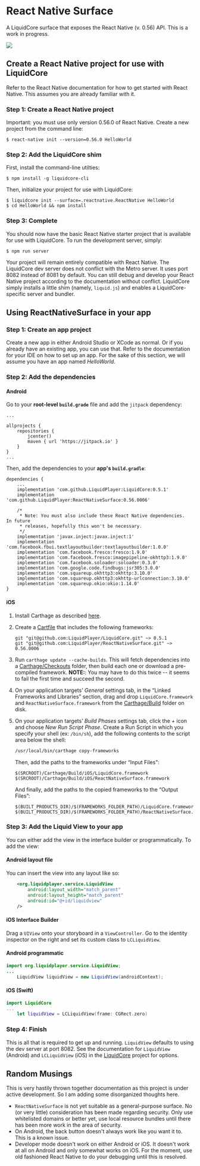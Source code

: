 # React Native Surface

A LiquidCore surface that exposes the React Native (v. 0.56) API.  This is a work in progress.

[![](https://jitpack.io/v/LiquidPlayer/ReactNativeSurface.svg)](https://jitpack.io/#LiquidPlayer/ReactNativeSurface)


## Create a React Native project for use with LiquidCore

Refer to the React Native documentation for how to get started with React Native.  This assumes you are already familiar with it.

### Step 1: Create a React Native project

Important: you must use only version 0.56.0 of React Native.  Create a new project from the command line:

```
$ react-native init --version=0.56.0 HelloWorld
```

### Step 2: Add the LiquidCore shim

First, install the command-line utilties:

```
$ npm install -g liquidcore-cli
```

Then, initialize your project for use with LiquidCore:

```
$ liquidcore init --surface=.reactnative.ReactNative HelloWorld 
$ cd HelloWorld && npm install
```

### Step 3: Complete

You should now have the basic React Native starter project that is available for use with LiquidCore.  To run the development server, simply:

```
$ npm run server
```

Your project will remain entirely compatible with React Native.  The LiquidCore dev server does not conflict with the Metro server.  It uses port 8082 instead of 8081 by default.  You can still debug and develop your React Native project according to the documentation without conflict.  LiquidCore simply installs a little shim (namely, `liquid.js`) and enables a LiquidCore-specific server and bundler.

## Using ReactNativeSurface in your app

### Step 1: Create an app project

Create a new app in either Android Studio or XCode as normal.  Or if you already have an existing app, you can use that.  Refer to the documentation for your IDE on how to set up an app.  For the sake of this section, we will assume you have an app named _HelloWorld_.

### Step 2: Add the dependencies

#### Android

Go to your **root-level `build.grade`** file and add the `jitpack` dependency:

```
...

allprojects {
    repositories {
        jcenter()
        maven { url 'https://jitpack.io' }
    }
}
...
```

Then, add the dependencies to your **app's `build.gradle`**:

```
dependencies {
    ...
    implementation 'com.github.LiquidPlayer:LiquidCore:0.5.1'
    implementation 'com.github.LiquidPlayer:ReactNativeSurface:0.56.0006'
    
    /*
     * Note: You must also include these React Native dependencies.  In future
     * releases, hopefully this won't be necessary.
     */
    implementation 'javax.inject:javax.inject:1'
    implementation 'com.facebook.fbui.textlayoutbuilder:textlayoutbuilder:1.0.0'
    implementation 'com.facebook.fresco:fresco:1.9.0'
    implementation 'com.facebook.fresco:imagepipeline-okhttp3:1.9.0'
    implementation 'com.facebook.soloader:soloader:0.3.0'
    implementation 'com.google.code.findbugs:jsr305:3.0.0'
    implementation 'com.squareup.okhttp3:okhttp:3.10.0'
    implementation 'com.squareup.okhttp3:okhttp-urlconnection:3.10.0'
    implementation 'com.squareup.okio:okio:1.14.0'
}
```

#### iOS

1. Install Carthage as described [here](https://github.com/Carthage/Carthage/blob/master/README.md#installing-carthage).
2. Create a [Cartfile](https://github.com/Carthage/Carthage/blob/master/Documentation/Artifacts.md#cartfile) that includes the following frameworks:
    ```
    git "git@github.com:LiquidPlayer/LiquidCore.git" ~> 0.5.1
    git "git@github.com:LiquidPlayer/ReactNativeSurface.git" ~> 0.56.0006
    ```
3. Run `carthage update --cache-builds`. This will fetch dependencies into a [Carthage/Checkouts](https://github.com/Carthage/Carthage/blob/master/Documentation/Artifacts.md#carthagecheckouts) folder, then build each one or download a pre-compiled framework.  **NOTE:**: You may have to do this twice -- it seems to fail the first time and succeed the second.
4. On your application targets’ _General_ settings tab, in the “Linked Frameworks and Libraries” section, drag and drop `LiquidCore.framework` and `ReactNativeSurface.framework` from the [Carthage/Build](https://github.com/Carthage/Carthage/blob/master/Documentation/Artifacts.md#carthagebuild) folder on disk.
5. On your application targets’ _Build Phases_ settings tab, click the _+_ icon and choose _New Run Script Phase_. Create a Run Script in which you specify your shell (ex: `/bin/sh`), add the following contents to the script area below the shell:

    ```sh
    /usr/local/bin/carthage copy-frameworks
    ```
    Then, add the paths to the frameworks under “Input Files":

    ```
    $(SRCROOT)/Carthage/Build/iOS/LiquidCore.framework
    $(SRCROOT)/Carthage/Build/iOS/ReactNativeSurface.framework
    ```

    And finally, add the paths to the copied frameworks to the “Output Files”:

    ```
    $(BUILT_PRODUCTS_DIR)/$(FRAMEWORKS_FOLDER_PATH)/LiquidCore.framework
    $(BUILT_PRODUCTS_DIR)/$(FRAMEWORKS_FOLDER_PATH)/ReactNativeSurface.framework
    ```

### Step 3: Add the Liquid View to your app

You can either add the view in the interface builder or programmatically.  To add the view:

#### Android layout file

You can insert the view into any layout like so:

```xml
    <org.liquidplayer.service.LiquidView
        android:layout_width="match_parent"
        android:layout_height="match_parent"
        android:id="@+id/liquidview"
    />
```

#### iOS Interface Builder

Drag a `UIView` onto your storyboard in a `ViewController`.  Go to the identity inspector on the right and
set its custom class to `LCLiquidView`.

#### Android programmatic

```java
import org.liquidplayer.service.LiquidView;
...
    LiquidView liquidView = new LiquidView(androidContext);
```

#### iOS (Swift)
```swift
import LiquidCore
...
    let liquidView = LCLiquidView(frame: CGRect.zero)
```

### Step 4: Finish

This is all that is required to get up and running.  `LiquidView` defaults to using the dev server at port
8082.  See the documentation for `LiquidView` (Android) and `LCLiquidView` (iOS) in the [LiquidCore](https://github.com/LiquidPlayer/LiquidCore) project for options.

## Random Musings

This is very hastily thrown together documentation as this project is under active development.  So I am adding some
disorganized thoughts here.

* `ReactNativeSurface` is not yet suitable as a general-purpose surface.  No (or very little) consideration has been made regarding security.  Only use whitelisted domains or better yet, use local resource bundles until there has been more work in the area of security.
* On Android, the back button doesn't always work like you want it to.  This is a known issue.
* Developer mode doesn't work on either Android or iOS.  It doesn't work at all on Android and only somewhat works on iOS.  For the moment, use old fashioned React Native to do your debugging until this is resolved.


